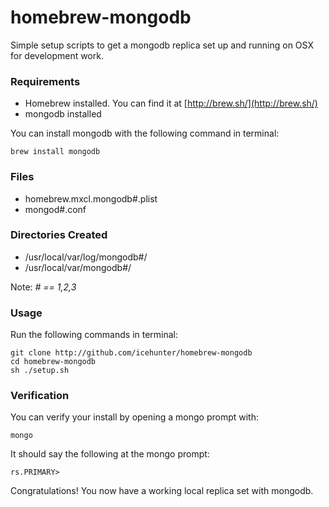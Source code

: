 homebrew-mongodb
================

Simple setup scripts to get a mongodb replica set up and running on OSX for development work.

### Requirements
* Homebrew installed. You can find it at [http://brew.sh/](http://brew.sh/)
* mongodb installed

You can install mongodb with the following command in terminal:
``` pre
brew install mongodb
```

### Files

* homebrew.mxcl.mongodb#.plist
* mongod#.conf

### Directories Created
* /usr/local/var/log/mongodb#/
* /usr/local/var/mongodb#/

Note: *# == 1,2,3*

### Usage
Run the following commands in terminal:
``` pre
git clone http://github.com/icehunter/homebrew-mongodb
cd homebrew-mongodb
sh ./setup.sh
```
### Verification
You can verify your install by opening a mongo prompt with:
``` pre
mongo
```
It should say the following at the mongo prompt:
``` pre
rs.PRIMARY>
```

Congratulations! You now have a working local replica set with mongodb.